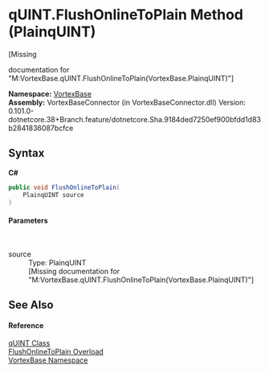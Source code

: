 # qUINT.FlushOnlineToPlain Method (PlainqUINT)
 

\[Missing <summary> documentation for "M:VortexBase.qUINT.FlushOnlineToPlain(VortexBase.PlainqUINT)"\]

**Namespace:**&nbsp;<a href="N_VortexBase.md">VortexBase</a><br />**Assembly:**&nbsp;VortexBaseConnector (in VortexBaseConnector.dll) Version: 0.101.0-dotnetcore.38+Branch.feature/dotnetcore.Sha.9184ded7250ef900bfdd1d83b2841836087bcfce

## Syntax

**C#**<br />
``` C#
public void FlushOnlineToPlain(
	PlainqUINT source
)
```


#### Parameters
&nbsp;<dl><dt>source</dt><dd>Type: PlainqUINT<br />\[Missing <param name="source"/> documentation for "M:VortexBase.qUINT.FlushOnlineToPlain(VortexBase.PlainqUINT)"\]</dd></dl>

## See Also


#### Reference
<a href="T_VortexBase_qUINT.md">qUINT Class</a><br /><a href="Overload_VortexBase_qUINT_FlushOnlineToPlain.md">FlushOnlineToPlain Overload</a><br /><a href="N_VortexBase.md">VortexBase Namespace</a><br />